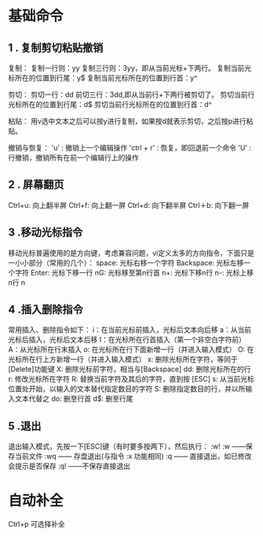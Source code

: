 # 基础命令
## 1 . 复制剪切粘贴撤销
 复制：
 复制一行则：yy
 复制三行则：3yy，即从当前光标+下两行。
 复制当前光标所在的位置到行尾：y$
 复制当前光标所在的位置到行首：y^

剪切：
 剪切一行：dd
 前切三行：3dd,即从当前行+下两行被剪切了。
 剪切当前行光标所在的位置到行尾：d$
 剪切当前行光标所在的位置到行首：d^

粘贴：
 用v选中文本之后可以按y进行复制，如果按d就表示剪切，之后按p进行粘贴。

撤销与恢复：
 'u' : 撤销上一个编辑操作
 'ctrl + r' : 恢复，即回退前一个命令
 'U' : 行撤销，撤销所有在前一个编辑行上的操作

## 2 . 屏幕翻页
 Ctrl+u: 向上翻半屏
 Ctrl+f: 向上翻一屏
 Ctrl+d: 向下翻半屏
 Ctrl＋b: 向下翻一屏

## 3 .移动光标指令 
移动光标普遍使用的是方向键，考虑兼容问题，vi定义太多的方向指令，下面只是一小小部分（常用的几个）： space: 光标右移一个字符 Backspace: 光标左移一个字符 Enter: 光标下移一行 nG: 光标移至第n行首 n+: 光标下移n行 n-: 光标上移n行 n


## 4 .插入删除指令
 常用插入、删除指令如下：
 i：在当前光标前插入，光标后文本向后移
 a：从当前光标后插入，光标后文本后移
 I：在光标所在行首插入（第一个非空白字符前）
 A：从光标所在行末插入
 o: 在光标所在行下面新增一行（并进入输入模式）
 O: 在光标所在行上方新增一行（并进入输入模式）
 x: 删除光标所在字符，等同于[Delete]功能键
 X: 删除光标前字符，相当与[Backspace]
 dd: 删除光标所在的行
 r: 修改光标所在字符
 R: 替换当前字符及其后的字符，直到按 [ESC]
 s: 从当前光标位置处开始，以输入的文本替代指定数目的字符
 S: 删除指定数目的行，并以所输入文本代替之
 do: 删至行首
 d$: 删至行尾

## 5 .退出
 退出输入模式，先按一下[ESC]键（有时要多按两下），然后执行：
 :w!
 :w ——保存当前文件
 :wq —— 存盘退出(与指令 :x 功能相同)
 :q —— 直接退出，如已修改会提示是否保存
 :q! ——不保存直接退出

# 自动补全
Ctrl+p 可选择补全
